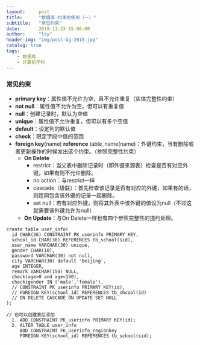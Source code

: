 ```yaml
---
layout:     post
title:      "数据库-约束的使用（一）"
subtitle:   "常见约束"
date:       2019-11-23 15:00:00
author:     "lzy"
header-img: "img/post-bg-2015.jpg"
catalog: true
tags:
    - 数据库
    - 计算机学科
---
```

### 常见约束
+ **primary key**：属性值不允许为空，且不允许重复（实体完整性约束）
+ **not null**：属性值不允许为空，但可以有重复值
+ **null**：创建记录时，默认为空值
+ **unique**：属性值不允许重复，但可以有多个空值
+ **default**：设定列的默认值
+ **check**：限定字段中值的范围
+ **foreign key**(name) **reference** table_name(name)：外键约束，当有删除或者更新操作的时候发出这个约束。（参照完整性约束）
    + **On Delete** 
         + restrict：当父表中删除记录时（即外键来源表）检查是否有对应外键，如果有则不允许删除。
         + no action：与restrict一样
         + cascade（级联）：首先检查该记录是否有对应的外键，如果有的话，则连同包含该外键的记录一起删除。
         + set null：若有对应外键，则将其外表中该外键的值设为null（不过这就需要该外键允许为null）
    + **On Update**：与On Delete一样也有四个参照完整性的违约处理。

```$xslt
create table user_info(
  id CHAR(36) CONSTRAINT PK_userinfo PRIMARY KEY,
  school_id CHAR(30) REFERENCES tb_school(sid),
  user_name VARCHAR(30) unique,
  gender CHAR(10),
  password VARCHAR(30) not null,
  city VARCHAR(30) default 'Beijing',
  age INTEGER,
  remark VARCHAR(150) NULL,
  check(age>0 and age<150),
  check(gender IN ('male','female'),
  // CONSTRAINT PK_userinfo PRIMARY KEY(id),
  // FOREIGN KEY(school_id) REFERENCES tb_shcool(id) 
  // ON DELETE CASCADE ON UPDATE SET NULL
);

// 也可以创建表后添加
  1. ADD CONSTRAINT PK_userinfo PRIMARY KEY(id);
  2. ALTER TABLE user_info 
     ADD CONSTRAINT FK_userinfo_regionkey 
     FOREIGN KEY(school_id) REFERENCES tb_school(sid);

```

  
